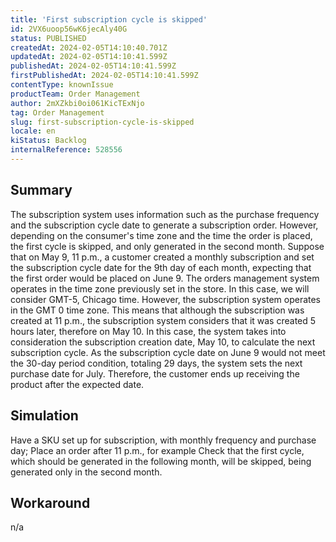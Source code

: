 ```yaml
---
title: 'First subscription cycle is skipped'
id: 2VX6uoop56wK6jecAly40G
status: PUBLISHED
createdAt: 2024-02-05T14:10:40.701Z
updatedAt: 2024-02-05T14:10:41.599Z
publishedAt: 2024-02-05T14:10:41.599Z
firstPublishedAt: 2024-02-05T14:10:41.599Z
contentType: knownIssue
productTeam: Order Management
author: 2mXZkbi0oi061KicTExNjo
tag: Order Management
slug: first-subscription-cycle-is-skipped
locale: en
kiStatus: Backlog
internalReference: 528556
---
```


## Summary


The subscription system uses information such as the purchase frequency and the subscription cycle date to generate a subscription order. However, depending on the consumer's time zone and the time the order is placed, the first cycle is skipped, and only generated in the second month.
Suppose that on May 9, 11 p.m., a customer created a monthly subscription and set the subscription cycle date for the 9th day of each month, expecting that the first order would be placed on June 9.
The orders management system operates in the time zone previously set in the store. In this case, we will consider GMT-5, Chicago time. However, the subscription system operates in the GMT 0 time zone. This means that although the subscription was created at 11 p.m., the subscription system considers that it was created 5 hours later, therefore on May 10.
In this case, the system takes into consideration the subscription creation date, May 10, to calculate the next subscription cycle. As the subscription cycle date on June 9 would not meet the 30-day period condition, totaling 29 days, the system sets the next purchase date for July. Therefore, the customer ends up receiving the product after the expected date.


##

## Simulation


Have a SKU set up for subscription, with monthly frequency and purchase day;
Place an order after 11 p.m., for example
Check that the first cycle, which should be generated in the following month, will be skipped, being generated only in the second month.



##

## Workaround


n/a





